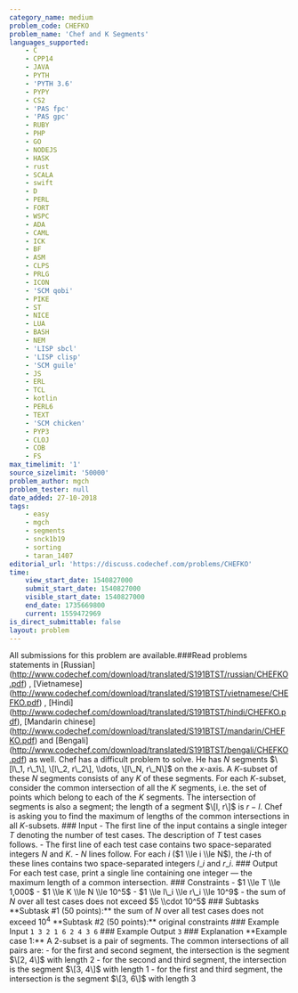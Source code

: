 ```yaml
---
category_name: medium
problem_code: CHEFKO
problem_name: 'Chef and K Segments'
languages_supported:
    - C
    - CPP14
    - JAVA
    - PYTH
    - 'PYTH 3.6'
    - PYPY
    - CS2
    - 'PAS fpc'
    - 'PAS gpc'
    - RUBY
    - PHP
    - GO
    - NODEJS
    - HASK
    - rust
    - SCALA
    - swift
    - D
    - PERL
    - FORT
    - WSPC
    - ADA
    - CAML
    - ICK
    - BF
    - ASM
    - CLPS
    - PRLG
    - ICON
    - 'SCM qobi'
    - PIKE
    - ST
    - NICE
    - LUA
    - BASH
    - NEM
    - 'LISP sbcl'
    - 'LISP clisp'
    - 'SCM guile'
    - JS
    - ERL
    - TCL
    - kotlin
    - PERL6
    - TEXT
    - 'SCM chicken'
    - PYP3
    - CLOJ
    - COB
    - FS
max_timelimit: '1'
source_sizelimit: '50000'
problem_author: mgch
problem_tester: null
date_added: 27-10-2018
tags:
    - easy
    - mgch
    - segments
    - snck1b19
    - sorting
    - taran_1407
editorial_url: 'https://discuss.codechef.com/problems/CHEFKO'
time:
    view_start_date: 1540827000
    submit_start_date: 1540827000
    visible_start_date: 1540827000
    end_date: 1735669800
    current: 1559472969
is_direct_submittable: false
layout: problem
---
```

All submissions for this problem are available.\###Read problems statements in \[Russian\](http://www.codechef.com/download/translated/S191BTST/russian/CHEFKO.pdf) , \[Vietnamese\](http://www.codechef.com/download/translated/S191BTST/vietnamese/CHEFKO.pdf) , \[Hindi\](http://www.codechef.com/download/translated/S191BTST/hindi/CHEFKO.pdf), \[Mandarin chinese\](http://www.codechef.com/download/translated/S191BTST/mandarin/CHEFKO.pdf) and \[Bengali\](http://www.codechef.com/download/translated/S191BTST/bengali/CHEFKO.pdf) as well. Chef has a difficult problem to solve. He has $N$ segments $\[l\_1, r\_1\], \[l\_2, r\_2\], \\dots, \[l\_N, r\_N\]$ on the $x$-axis. A $K$-subset of these $N$ segments consists of any $K$ of these segments. For each $K$-subset, consider the common intersection of all the $K$ segments, i.e. the set of points which belong to each of the $K$ segments. The intersection of segments is also a segment; the length of a segment $\[l, r\]$ is $r-l$. Chef is asking you to find the maximum of lengths of the common intersections in all $K$-subsets. ### Input - The first line of the input contains a single integer $T$ denoting the number of test cases. The description of $T$ test cases follows. - The first line of each test case contains two space-separated integers $N$ and $K$. - $N$ lines follow. For each $i$ ($1 \\le i \\le N$), the $i$-th of these lines contains two space-separated integers $l\_i$ and $r\_i$. ### Output For each test case, print a single line containing one integer — the maximum length of a common intersection. ### Constraints - $1 \\le T \\le 1,000$ - $1 \\le K \\le N \\le 10^5$ - $1 \\le l\_i \\le r\_i \\le 10^9$ - the sum of $N$ over all test cases does not exceed $5 \\cdot 10^5$ ### Subtasks \*\*Subtask #1 (50 points):\*\* the sum of $N$ over all test cases does not exceed $10^4$ \*\*Subtask #2 (50 points):\*\* original constraints ### Example Input ``` 1 3 2 1 6 2 4 3 6 ``` ### Example Output ``` 3 ``` ### Explanation \*\*Example case 1:\*\* A $2$-subset is a pair of segments. The common intersections of all pairs are: - for the first and second segment, the intersection is the segment $\[2, 4\]$ with length $2$ - for the second and third segment, the intersection is the segment $\[3, 4\]$ with length $1$ - for the first and third segment, the intersection is the segment $\[3, 6\]$ with length $3$
